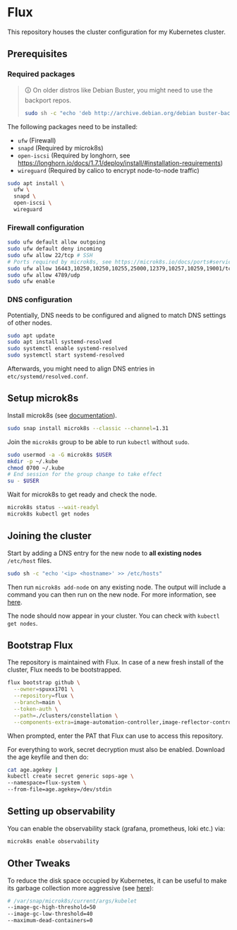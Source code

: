 # Flux

This repository houses the cluster configuration for my Kubernetes cluster.

## Prerequisites

### Required packages

> 🛈 On older distros like Debian Buster, you might need to use the backport repos.
>
> ```bash
> sudo sh -c "echo 'deb http://archive.debian.org/debian buster-backports main contrib non-free' > /etc/> apt/sources.list.d/buster-backports.list"
> ```

The following packages need to be installed:

- `ufw` (Firewall)
- `snapd` (Required by microk8s)
- `open-iscsi` (Required by longhorn, see https://longhorn.io/docs/1.7.1/deploy/install/#installation-requirements)
- `wireguard` (Required by calico to encrypt node-to-node traffic)

```bash
sudo apt install \
  ufw \
  snapd \
  open-iscsi \
  wireguard
```

### Firewall configuration

```bash
sudo ufw default allow outgoing
sudo ufw default deny incoming
sudo ufw allow 22/tcp # SSH
# Ports required by microk8s, see https://microk8s.io/docs/ports#services-binding-to-the-default-host-interface
sudo ufw allow 16443,10250,10250,10255,25000,12379,10257,10259,19001/tcp
sudo ufw allow 4789/udp
sudo ufw enable
```

### DNS configuration

Potentially, DNS needs to be configured and aligned to match DNS settings of other nodes.

```bash
sudo apt update
sudo apt install systemd-resolved
sudo systemctl enable systemd-resolved
sudo systemctl start systemd-resolved
```

Afterwards, you might need to align DNS entries in `etc/systemd/resolved.conf`.

## Setup microk8s

Install microk8s (see [documentation](https://microk8s.io/docs/getting-started)).

```bash
sudo snap install microk8s --classic --channel=1.31
```

Join the `microk8s` group to be able to run `kubectl` without `sudo`.

```bash
sudo usermod -a -G microk8s $USER
mkdir -p ~/.kube
chmod 0700 ~/.kube
# End session for the group change to take effect
su - $USER
```

Wait for microk8s to get ready and check the node.

```bash
microk8s status --wait-readyl
microk8s kubectl get nodes
```

## Joining the cluster

Start by adding a DNS entry for the new node to **all existing nodes** `/etc/host` files.

```bash
sudo sh -c "echo '<ip> <hostname>' >> /etc/hosts"
```

Then run `microk8s add-node` on any existing node. The output will include a command you can then run
on the new node. For more information, see [here](https://microk8s.io/docs/clustering).

The node should now appear in your cluster. You can check with `kubectl get nodes`.

## Bootstrap Flux

The repository is maintained with Flux. In case of a new fresh install of the cluster, Flux needs to be bootstrapped.

```bash
flux bootstrap github \
  --owner=spuxx1701 \
  --repository=flux \
  --branch=main \
  --token-auth \
  --path=./clusters/constellation \
  --components-extra=image-automation-controller,image-reflector-controller
```

When prompted, enter the PAT that Flux can use to access this repository.

For everything to work, secret decryption must also be enabled. Download the age keyfile and then do:

```bash
cat age.agekey |
kubectl create secret generic sops-age \
--namespace=flux-system \
--from-file=age.agekey=/dev/stdin
```

## Setting up observability

You can enable the observability stack (grafana, prometheus, loki etc.) via:

```bash
microk8s enable observability
```

## Other Tweaks

To reduce the disk space occupied by Kubernetes, it can be useful to make its garbage collection more aggressive (see [here](https://stackoverflow.com/a/77270875)):

```bash
# /var/snap/microk8s/current/args/kubelet
--image-gc-high-threshold=50
--image-gc-low-threshold=40
--maximum-dead-containers=0
```
